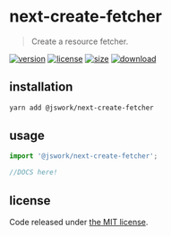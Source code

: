 # next-create-fetcher
> Create a resource fetcher.

[![version][version-image]][version-url]
[![license][license-image]][license-url]
[![size][size-image]][size-url]
[![download][download-image]][download-url]

## installation
```bash
yarn add @jswork/next-create-fetcher
```

## usage
```js
import '@jswork/next-create-fetcher';

//DOCS here!
```

## license
Code released under [the MIT license](https://github.com/afeiship/next-create-fetcher/blob/master/LICENSE.txt).

[version-image]: https://img.shields.io/npm/v/@jswork/next-create-fetcher
[version-url]: https://npmjs.org/package/@jswork/next-create-fetcher

[license-image]: https://img.shields.io/npm/l/@jswork/next-create-fetcher
[license-url]: https://github.com/afeiship/next-create-fetcher/blob/master/LICENSE.txt

[size-image]: https://img.shields.io/bundlephobia/minzip/@jswork/next-create-fetcher
[size-url]: https://github.com/afeiship/next-create-fetcher/blob/master/dist/next-create-fetcher.min.js

[download-image]: https://img.shields.io/npm/dm/@jswork/next-create-fetcher
[download-url]: https://www.npmjs.com/package/@jswork/next-create-fetcher
